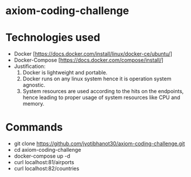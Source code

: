 # axiom-coding-challenge 

# Technologies used
- Docker [https://docs.docker.com/install/linux/docker-ce/ubuntu/]
- Docker-Compose [https://docs.docker.com/compose/install/]
- Justification:
  1. Docker is lightweight and portable.
  2. Docker runs on any linux system hence it is operation system agnostic.
  3. System resources are used according to the hits on the endpoints, hence leading to proper usage of system resources like CPU and memory.

# Commands
- git clone https://github.com/jyotibhanot30/axiom-coding-challenge.git
- cd axiom-coding-challenge
- docker-compose up -d
- curl localhost:81/airports
- curl localhost:82/countries

